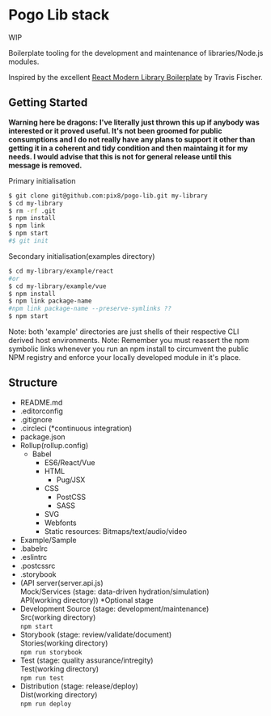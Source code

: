 # Pogo Lib stack

WIP

Boilerplate tooling for the development and maintenance of libraries/Node.js modules.

Inspired by the excellent [React Modern Library Boilerplate](https://github.com/transitive-bullshit/react-modern-library-boilerplate) by Travis Fischer.

## Getting Started

**Warning here be dragons: I've literally just thrown this up if anybody was interested or it proved useful. It's not been groomed for public consumptions and I do not really have any plans to support it other than getting it in a coherent and tidy condition and then maintaing it for my needs. I would advise that this is not for general release until this message is removed.**

Primary initialisation
```sh
$ git clone git@github.com:pix8/pogo-lib.git my-library
$ cd my-library
$ rm -rf .git
$ npm install
$ npm link
$ npm start
#$ git init
```

Secondary initialisation(examples directory)
```sh
$ cd my-library/example/react
#or
$ cd my-library/example/vue
$ npm install
$ npm link package-name
#npm link package-name --preserve-symlinks ??
$ npm start
```
Note: both 'example' directories are just shells of their respective CLI derived host environments.
Note: Remember you must reassert the npm symbolic links whenever you run an npm install to circumvent the public NPM registry and enforce your locally developed module in it's place.

## Structure

* README.md
* .editorconfig
* .gitignore
* .circleci (*continuous integration)
* package.json
* Rollup(rollup.config)
	* Babel
		* ES6/React/Vue
		* HTML
			* Pug/JSX
		* CSS
			* PostCSS
			* SASS
		* SVG
		* Webfonts
		* Static resources: Bitmaps/text/audio/video
* Example/Sample
* .babelrc
* .eslintrc
* .postcssrc
* .storybook
* (API server(server.api.js)\
Mock/Services (stage: data-driven hydration/simulation)\
API(working directory)) *Optional stage
* Development
Source (stage: development/maintenance)\
Src(working directory)\
`npm start`
* Storybook (stage: review/validate/document)\
Stories(working directory)\
`npm run storybook`
* Test (stage: quality assurance/intregity)\
Test(working directory)\
`npm run test`
* Distribution (stage: release/deploy)\
Dist(working directory)\
`npm run deploy`
